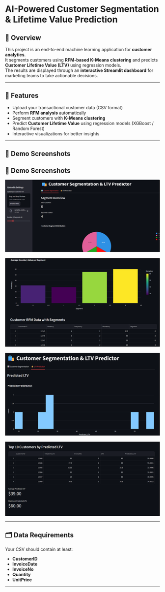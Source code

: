 # AI-Powered Customer Segmentation & Lifetime Value Prediction

## 📌 Overview
This project is an end-to-end machine learning application for **customer analytics**.  
It segments customers using **RFM-based K-Means clustering** and predicts **Customer Lifetime Value (LTV)** using regression models.  
The results are displayed through an **interactive Streamlit dashboard** for marketing teams to take actionable decisions.

---

## 🚀 Features
- Upload your transactional customer data (CSV format)
- Perform **RFM analysis** automatically
- Segment customers with **K-Means clustering**
- Predict **Customer Lifetime Value** using regression models (XGBoost / Random Forest)
- Interactive visualizations for better insights

---

## 📸 Demo Screenshots

## 📸 Demo Screenshots

<img src="assets/demo1.png" width="600"><br><br>
<img src="assets/demo2.png" width="600"><br><br>
<img src="assets/demo3.png" width="600"><br><br>
<img src="assets/demo4.png" width="600">

---

## 🗂 Data Requirements
Your CSV should contain at least:
- **CustomerID**
- **InvoiceDate**
- **InvoiceNo**
- **Quantity**
- **UnitPrice**

---
